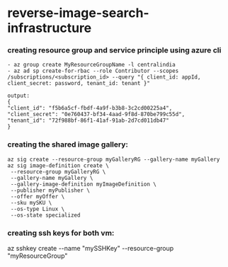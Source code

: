 # reverse-image-search-infrastructure

### creating resource group and service principle using azure cli 
    - az group create MyResourceGroupName -l centralindia 
    - az ad sp create-for-rbac --role Contributor --scopes /subscriptions/<subscription_id> --query "{ client_id: appId, client_secret: password, tenant_id: tenant }"

    output:
    {
    "client_id": "f5b6a5cf-fbdf-4a9f-b3b8-3c2cd00225a4",
    "client_secret": "0e760437-bf34-4aad-9f8d-870be799c55d",
    "tenant_id": "72f988bf-86f1-41af-91ab-2d7cd011db47"
    }

### creating the shared image gallery:
	az sig create --resource-group myGalleryRG --gallery-name myGallery
	az sig image-definition create \
     --resource-group myGalleryRG \
     --gallery-name myGallery \
     --gallery-image-definition myImageDefinition \
     --publisher myPublisher \
     --offer myOffer \
     --sku mySKU \
     --os-type Linux \
     --os-state specialized

### creating ssh keys for both vm:
  az sshkey create --name "mySSHKey" --resource-group "myResourceGroup"

